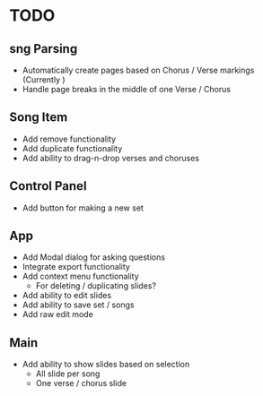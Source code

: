 # TODO

## sng Parsing

- Automatically create pages based on Chorus / Verse markings (Currently )
- Handle page breaks in the middle of one Verse / Chorus

## Song Item

- Add remove functionality
- Add duplicate functionality
- Add ability to drag-n-drop verses and choruses

## Control Panel

- Add button for making a new set

## App

- Add Modal dialog for asking questions
- Integrate export functionality
- Add context menu functionality
  - For deleting / duplicating slides?
- Add ability to edit slides
- Add ability to save set / songs
- Add raw edit mode

## Main

- Add ability to show slides based on selection
  - All slide per song
  - One verse / chorus slide

